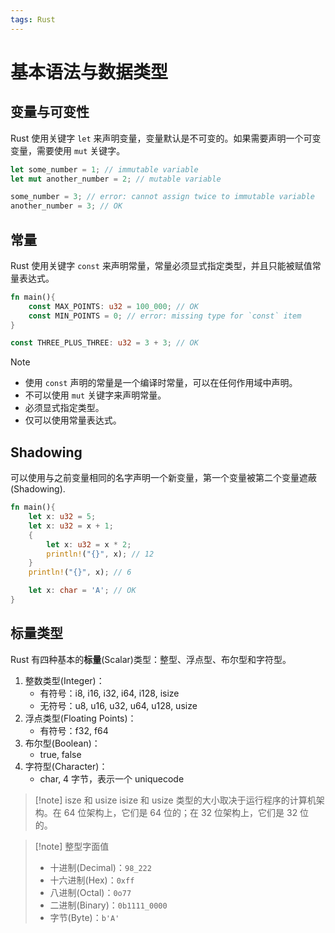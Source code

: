 ```yaml
---
tags: Rust
---
```


# 基本语法与数据类型

## 变量与可变性

Rust 使用关键字 `let` 来声明变量，变量默认是不可变的。如果需要声明一个可变变量，需要使用 `mut` 关键字。

```Rust
let some_number = 1; // immutable variable
let mut another_number = 2; // mutable variable

some_number = 3; // error: cannot assign twice to immutable variable
another_number = 3; // OK
```

## 常量

Rust 使用关键字 `const` 来声明常量，常量必须显式指定类型，并且只能被赋值常量表达式。

```Rust
fn main(){
    const MAX_POINTS: u32 = 100_000; // OK
    const MIN_POINTS = 0; // error: missing type for `const` item
}

const THREE_PLUS_THREE: u32 = 3 + 3; // OK
```

> [!note]
> - 使用 `const` 声明的常量是一个编译时常量，可以在任何作用域中声明。
> - 不可以使用 `mut` 关键字来声明常量。
> - 必须显式指定类型。
> - 仅可以使用常量表达式。

## Shadowing

可以使用与之前变量相同的名字声明一个新变量，第一个变量被第二个变量遮蔽(Shadowing).

```Rust
fn main(){
    let x: u32 = 5;
    let x: u32 = x + 1;
    {
        let x: u32 = x * 2;
        println!("{}", x); // 12
    }
    println!("{}", x); // 6

    let x: char = 'A'; // OK
}
```

## 标量类型

Rust 有四种基本的**标量**(Scalar)类型：整型、浮点型、布尔型和字符型。
1. 整数类型(Integer)：
    - 有符号：i8, i16, i32, i64, i128, isize
    - 无符号：u8, u16, u32, u64, u128, usize
2. 浮点类型(Floating Points)：
    - 有符号：f32, f64
3. 布尔型(Boolean)：
    - true, false
4. 字符型(Character)：
    - char, 4 字节，表示一个 uniquecode


> [!note] isze 和 usize
> isize 和 usize 类型的大小取决于运行程序的计算机架构。在 64 位架构上，它们是 64 位的；在 32 位架构上，它们是 32 位的。

> [!note] 整型字面值
> - 十进制(Decimal)：`98_222`
> - 十六进制(Hex)：`0xff`
> - 八进制(Octal)：`0o77`
> - 二进制(Binary)：`0b1111_0000`
> - 字节(Byte)：`b'A'`
